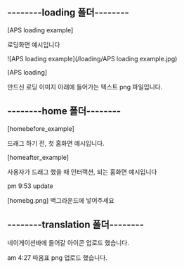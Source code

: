 ﻿## ﻿--------loading 폴더--------

[APS loading example]

로딩화면 예시입니다

 ![APS loading example](/loading/APS loading example.jpg)

[APS loading]

만드신 로딩 이미지 아래에 들어가는 텍스트 png 파일입니다.




## --------home 폴더--------

[homebefore_example]

드래그 하기 전, 첫 홈화면 예시입니다.


[homeafter_example]

사용자가 드래그 했을 때 인터랙션, 되는 홈화면 예시입니다


pm 9:53 update

[homebg.png]
백그라운드에 넣어주세요



## --------translation 폴더--------

네이게이션바에 들어갈 아이콘 업로드 했습니다.

am 4:27
따옴표 png 업로드 했습니다.


